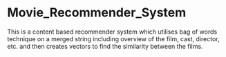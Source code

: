 # Movie_Recommender_System
This is a content based recommender system which utilises bag of words technique on a merged string including
overview of the film, cast, director, etc. and then creates vectors to find the similarity between the films.
